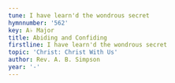 ```yaml
---
tune: I have learn'd the wondrous secret
hymnnumber: '562'
key: A♭ Major
title: Abiding and Confiding
firstline: I have learn'd the wondrous secret
topic: 'Christ: Christ With Us'
author: Rev. A. B. Simpson
year: '-'
---
```


